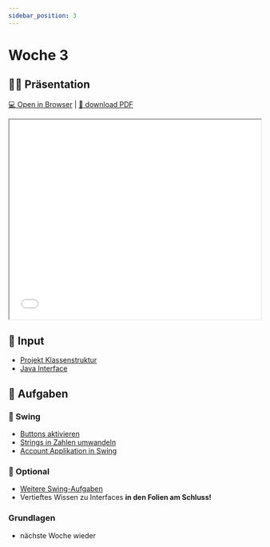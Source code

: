 ```yaml
---
sidebar_position: 3
---
```


# Woche 3

## :teacher: Präsentation

[:computer: Open in Browser](pathname:///slides/woche-3) | [:floppy_disk: download PDF](pathname:///slides/woche-3.pdf)

<iframe src="/bbzbl-modul-404/slides/woche-3" width="100%" height="400px"></iframe>

## :brain: Input

- [Projekt Klassenstruktur](../konzepte/uml.md#abhängigkeiten)
- [Java Interface](../konzepte/actionlistener.md) 

## :pencil: Aufgaben

<div class="grid"><div>

### :nail_care: Swing

- [Buttons aktivieren](../aufgaben-swing/buttons-aktivieren.md)
- [Strings in Zahlen umwandeln](../aufgaben-swing/strings-nach-int-umwandeln.md)
- [Account Applikation in Swing](../aufgaben-swing/account-application.md)

### :superhero: Optional

- [Weitere Swing-Aufgaben](../aufgaben-swing/zusatz.md)
- Vertieftes Wissen zu Interfaces **in den Folien am Schluss!**

</div><div>

### Grundlagen

- nächste Woche wieder

</div></div>



